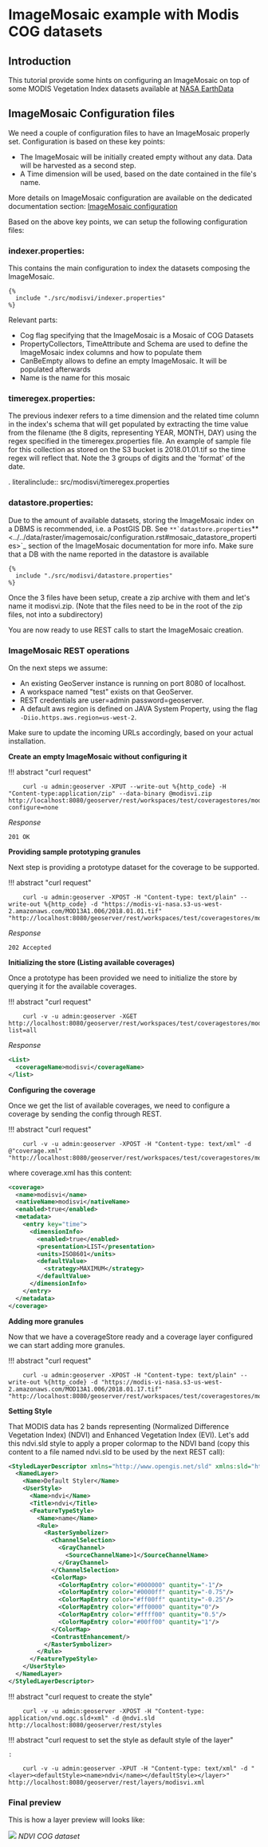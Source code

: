 # ImageMosaic example with Modis COG datasets

## Introduction

This tutorial provide some hints on configuring an ImageMosaic on top of some MODIS Vegetation Index datasets available at [NASA EarthData](https://earthdata.nasa.gov/collaborate/cloud-optimized-geotiffs)

## ImageMosaic Configuration files

We need a couple of configuration files to have an ImageMosaic properly set. Configuration is based on these key points:

-   The ImageMosaic will be initially created empty without any data. Data will be harvested as a second step.
-   A Time dimension will be used, based on the date contained in the file's name.

More details on ImageMosaic configuration are available on the dedicated documentation section: [ImageMosaic configuration](../../data/raster/imagemosaic/configuration.md)

Based on the above key points, we can setup the following configuration files:

### indexer.properties:

This contains the main configuration to index the datasets composing the ImageMosaic.

~~~
{% 
  include "./src/modisvi/indexer.properties"
%}
~~~

Relevant parts:

-   Cog flag specifying that the ImageMosaic is a Mosaic of COG Datasets
-   PropertyCollectors, TimeAttribute and Schema are used to define the ImageMosaic index columns and how to populate them
-   CanBeEmpty allows to define an empty ImageMosaic. It will be populated afterwards
-   Name is the name for this mosaic

### timeregex.properties:

The previous indexer refers to a time dimension and the related time column in the index's schema that will get populated by extracting the time value from the filename (the 8 digits, representing YEAR, MONTH, DAY) using the regex specified in the timeregex.properties file. An example of sample file for this collection as stored on the S3 bucket is 2018.01.01.tif so the time regex will reflect that. Note the 3 groups of digits and the 'format' of the date.

. literalinclude:: src/modisvi/timeregex.properties

### datastore.properties:

Due to the amount of available datasets, storing the ImageMosaic index on a DBMS is recommended, i.e. a PostGIS DB. See ``**`datastore.properties``** <../../data/raster/imagemosaic/configuration.rst#mosaic_datastore_properties>`_ section of the ImageMosaic documentation for more info. Make sure that a DB with the name reported in the datastore is available

~~~
{% 
  include "./src/modisvi/datastore.properties"
%}
~~~

Once the 3 files have been setup, create a zip archive with them and let's name it modisvi.zip. (Note that the files need to be in the root of the zip files, not into a subdirectory)

You are now ready to use REST calls to start the ImageMosaic creation.

### ImageMosaic REST operations

On the next steps we assume:

-   An existing GeoServer instance is running on port 8080 of localhost.
-   A workspace named "test" exists on that GeoServer.
-   REST credentials are user=admin password=geoserver.
-   A default aws region is defined on JAVA System Property, using the flag ``-Diio.https.aws.region=us-west-2``.

Make sure to update the incoming URLs accordingly, based on your actual installation.

**Create an empty ImageMosaic without configuring it**

!!! abstract "curl request"

        curl -u admin:geoserver -XPUT --write-out %{http_code} -H "Content-type:application/zip" --data-binary @modisvi.zip http://localhost:8080/geoserver/rest/workspaces/test/coveragestores/modisvi/file.imagemosaic?configure=none

*Response*

    201 OK

**Providing sample prototyping granules**

Next step is providing a prototype dataset for the coverage to be supported.

!!! abstract "curl request"

        curl -u admin:geoserver -XPOST -H "Content-type: text/plain" --write-out %{http_code} -d "https://modis-vi-nasa.s3-us-west-2.amazonaws.com/MOD13A1.006/2018.01.01.tif" "http://localhost:8080/geoserver/rest/workspaces/test/coveragestores/modisvi/remote.imagemosaic"

*Response*

    202 Accepted

**Initializing the store (Listing available coverages)**

Once a prototype has been provided we need to initialize the store by querying it for the available coverages.

!!! abstract "curl request"

        curl -v -u admin:geoserver -XGET http://localhost:8080/geoserver/rest/workspaces/test/coveragestores/modisvi/coverages.xml?list=all

*Response*

``` xml
<List>
  <coverageName>modisvi</coverageName>
</list>
```

**Configuring the coverage**

Once we get the list of available coverages, we need to configure a coverage by sending the config through REST.

!!! abstract "curl request"

        curl -v -u admin:geoserver -XPOST -H "Content-type: text/xml" -d @"coverage.xml" "http://localhost:8080/geoserver/rest/workspaces/test/coveragestores/modisvi/coverages"

where coverage.xml has this content:

``` xml
<coverage>
  <name>modisvi</name>
  <nativeName>modisvi</nativeName>
  <enabled>true</enabled>
  <metadata>
    <entry key="time">
      <dimensionInfo>
        <enabled>true</enabled>
        <presentation>LIST</presentation>
        <units>ISO8601</units>
        <defaultValue>
          <strategy>MAXIMUM</strategy>
        </defaultValue>
      </dimensionInfo>
    </entry>
  </metadata>
</coverage>
```

**Adding more granules**

Now that we have a coverageStore ready and a coverage layer configured we can start adding more granules.

!!! abstract "curl request"

        curl -u admin:geoserver -XPOST -H "Content-type: text/plain" --write-out %{http_code} -d "https://modis-vi-nasa.s3-us-west-2.amazonaws.com/MOD13A1.006/2018.01.17.tif" "http://localhost:8080/geoserver/rest/workspaces/test/coveragestores/modisvi/remote.imagemosaic"

**Setting Style**

That MODIS data has 2 bands representing (Normalized Difference Vegetation Index) (NDVI) and Enhanced Vegetation Index (EVI). Let's add this ndvi.sld style to apply a proper colormap to the NDVI band (copy this content to a file named ndvi.sld to be used by the next REST call):

``` xml
<StyledLayerDescriptor xmlns="http://www.opengis.net/sld" xmlns:sld="http://www.opengis.net/sld" xmlns:gml="http://www.opengis.net/gml" xmlns:ogc="http://www.opengis.net/ogc" version="1.0.0">
  <NamedLayer>
    <Name>Default Styler</Name>
    <UserStyle>
      <Name>ndvi</Name>
      <Title>ndvi</Title>
      <FeatureTypeStyle>
        <Name>name</Name>
        <Rule>
          <RasterSymbolizer>
            <ChannelSelection>
              <GrayChannel>
                <SourceChannelName>1</SourceChannelName>
              </GrayChannel>
            </ChannelSelection>
            <ColorMap>
              <ColorMapEntry color="#000000" quantity="-1"/>
              <ColorMapEntry color="#0000ff" quantity="-0.75"/>
              <ColorMapEntry color="#ff00ff" quantity="-0.25"/>
              <ColorMapEntry color="#ff0000" quantity="0"/>
              <ColorMapEntry color="#ffff00" quantity="0.5"/>
              <ColorMapEntry color="#00ff00" quantity="1"/>
            </ColorMap>
            <ContrastEnhancement/>
          </RasterSymbolizer>
        </Rule>
      </FeatureTypeStyle>
    </UserStyle>
  </NamedLayer>
</StyledLayerDescriptor>
```

!!! abstract "curl request to create the style"

        curl -v -u admin:geoserver -XPOST -H "Content-type: application/vnd.ogc.sld+xml" -d @ndvi.sld http://localhost:8080/geoserver/rest/styles

!!! abstract "curl request to set the style as default style of the layer"

    :
    
        curl -v -u admin:geoserver -XPUT -H "Content-type: text/xml" -d "<layer><defaultStyle><name>ndvi</name></defaultStyle></layer>" http://localhost:8080/geoserver/rest/layers/modisvi.xml

### Final preview

This is how a layer preview will looks like:

![](images/ndvi.png)
*NDVI COG dataset*
